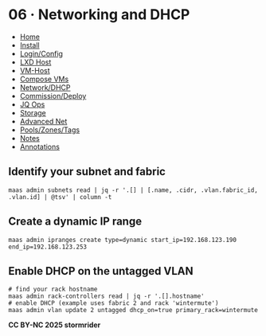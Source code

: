# 06 · Networking and DHCP

- [Home](index.html)
- [Install](01-install.html)
- [Login/Config](02-login-config.html)
- [LXD Host](03-lxd-host.html)
- [VM-Host](04-vm-host.html)
- [Compose VMs](05-compose.html)
- [Network/DHCP](06-network-dhcp.html)
- [Commission/Deploy](07-commission-deploy.html)
- [JQ Ops](08-jq-ops.html)
- [Storage](09-storage.html)
- [Advanced Net](10-net-advanced.html)
- [Pools/Zones/Tags](11-pools-zones-tags.html)
- [Notes](12-notes.html)
- [Annotations](13-annotations.html)
    
## Identify your subnet and fabric

```
maas admin subnets read | jq -r '.[] | [.name, .cidr, .vlan.fabric_id, .vlan.id] | @tsv' | column -t
```

## Create a dynamic IP range

```
maas admin ipranges create type=dynamic start_ip=192.168.123.190 end_ip=192.168.123.253
```

## Enable DHCP on the untagged VLAN

```
# find your rack hostname
maas admin rack-controllers read | jq -r '.[].hostname'
# enable DHCP (example uses fabric 2 and rack 'wintermute')
maas admin vlan update 2 untagged dhcp_on=true primary_rack=wintermute
```

**CC BY-NC 2025 stormrider**
